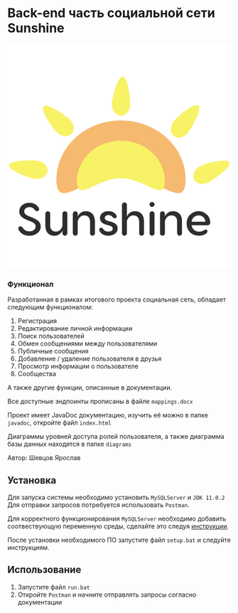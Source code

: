 # Back-end часть социальной сети Sunshine
![Logo image](./logo.png)
### Функционал

Разработанная в рамках итогового проекта социальная сеть, обладает следующим функционалом:
1. Регистрация
2. Редактирование личной информации
3. Поиск пользователей
4. Обмен сообщениями между пользователями
5. Публичные сообщения
6. Добавление / удаление пользователя в друзья
7. Просмотр информации о пользователе
8. Сообщества

А также другие функции, описанные в документации.

Все доступные эндпоинты прописаны в файле `mappings.docx`

Проект имеет JavaDoc документацию, изучить её можно в папке `javadoc`, откройте файл `index.html`

Диаграммы уровней доступа ролей пользователя, 
а также диаграмма базы данных находятся в папке `diagrams`

Автор: Шевцов Ярослав

## Установка
Для запуска системы необходимо установить `MySQLServer` и 
`JDK 11.0.2` Для отправки запросов потребуется 
использовать `Postman`. 

Для корректного функционирования `MySQLServer` необходимо добавить
соотвествующую переменную среды, сделайте это следуя
[инструкции](https://www.tutorialspoint.com/adding-mysql-to-windows-path).

После установки необходимого ПО запустите файл `setup.bat` и следуйте инструкциям.
## Использование
1. Запустите файл `run.bat`
2. Откройте `Postman` и начните отправлять запросы согласно документации

